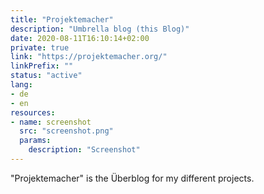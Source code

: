 ```yaml
---
title: "Projektemacher"
description: "Umbrella blog (this Blog)"
date: 2020-08-11T16:10:14+02:00
private: true
link: "https://projektemacher.org/"
linkPrefix: ""
status: "active"
lang:
- de
- en
resources:
- name: screenshot
  src: "screenshot.png"
  params:
    description: "Screenshot"
---
```

"Projektemacher" is the Überblog for my different projects.
